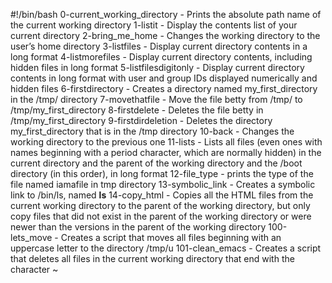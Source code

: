 #!/bin/bash
0-current_working_directory - Prints the absolute path name of the current working directory
1-listit - Display the contents list of your current directory
2-bring_me_home - Changes the working directory to the user’s home directory
3-listfiles - Display current directory contents in a long format
4-listmorefiles - Display current directory contents, including hidden files in long format
5-listfilesdigitonly - Display current directory contents in long format with user and group IDs displayed numerically and hidden files
6-firstdirectory - Creates a directory named my_first_directory in the /tmp/ directory
7-movethatfile - Move the file betty from /tmp/ to /tmp/my_first_directory
8-firstdelete - Deletes the file betty in /tmp/my_first_directory
9-firstdirdeletion - Deletes the directory my_first_directory that is in the /tmp directory
10-back - Changes the working directory to the previous one
11-lists - Lists all files (even ones with names beginning with a period character, which are normally hidden) in the current directory and the parent of the working directory and the /boot directory (in this order), in long format
12-file_type - prints the type of the file named iamafile in tmp directory
13-symbolic_link - Creates a symbolic link to /bin/ls, named __ls__
14-copy_html - Copies all the HTML files from the current working directory to the parent of the working directory, but only copy files that did not exist in the parent of the working directory or were newer than the versions in the parent of the working directory
100-lets_move - Creates a script that moves all files beginning with an uppercase letter to the directory /tmp/u
101-clean_emacs - Creates a script that deletes all files in the current working directory that end with the character ~
